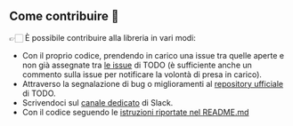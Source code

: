 ## Come contribuire 💙

👉🏻 È possibile contribuire alla libreria in vari modi:

- Con il proprio codice, prendendo in carico una issue tra quelle aperte e non già assegnate tra [le issue](https://github.com/italia/TODO/issues) di TODO (è sufficiente anche un commento sulla issue per notificare la volontà di presa in carico).
- Attraverso la segnalazione di bug o miglioramenti al [repository ufficiale](https://github.com/italia/TODO/) di TODO.
- Scrivendoci sul [canale dedicato](https://developersitalia.slack.com/messages/C04J92F9XM2/) di Slack.
- Con il codice seguendo le [istruzioni riportate nel README.md](https://github.com/italia/TODO?tab=readme-ov-file#con-il-codice)
